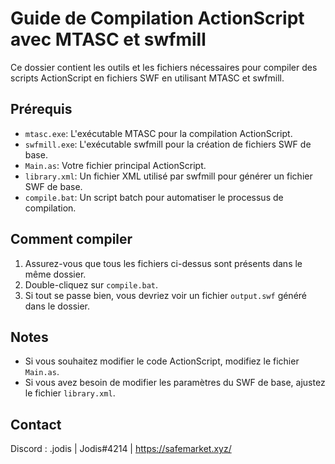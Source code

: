 
# Guide de Compilation ActionScript avec MTASC et swfmill

Ce dossier contient les outils et les fichiers nécessaires pour compiler des scripts ActionScript en fichiers SWF en utilisant MTASC et swfmill.

## Prérequis

- `mtasc.exe`: L'exécutable MTASC pour la compilation ActionScript.
- `swfmill.exe`: L'exécutable swfmill pour la création de fichiers SWF de base.
- `Main.as`: Votre fichier principal ActionScript.
- `library.xml`: Un fichier XML utilisé par swfmill pour générer un fichier SWF de base.
- `compile.bat`: Un script batch pour automatiser le processus de compilation.

## Comment compiler

1. Assurez-vous que tous les fichiers ci-dessus sont présents dans le même dossier.
2. Double-cliquez sur `compile.bat`.
3. Si tout se passe bien, vous devriez voir un fichier `output.swf` généré dans le dossier.

## Notes

- Si vous souhaitez modifier le code ActionScript, modifiez le fichier `Main.as`.
- Si vous avez besoin de modifier les paramètres du SWF de base, ajustez le fichier `library.xml`.

## Contact

Discord : .jodis | Jodis#4214 | https://safemarket.xyz/